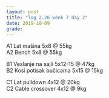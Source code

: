```yaml
---
layout: post
title: "log 2.26 week 7 day 2"
date: 2019-10-09
grade:
---
```


A1 Lat mašina 5x8 @ 55kg   
A2 Bench 5x8 @ 55kg         

B1 Veslanje na sajli 5x12-15 @ 47kg    
B2 Kosi potisak bučicama 5x15 @ 15kg      

C1 Lat pulldown 4x12 @ 20kg                 
C2 Cable crossover 4x12 @ 9kg      
